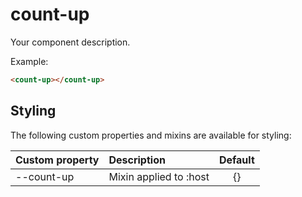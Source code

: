 # count-up

Your component description.

Example:
```html
<count-up></count-up>
```

## Styling

The following custom properties and mixins are available for styling:

| Custom property | Description     | Default        |
|:----------------|:----------------|:--------------:|
| --count-up  | Mixin applied to :host     | {}  |
